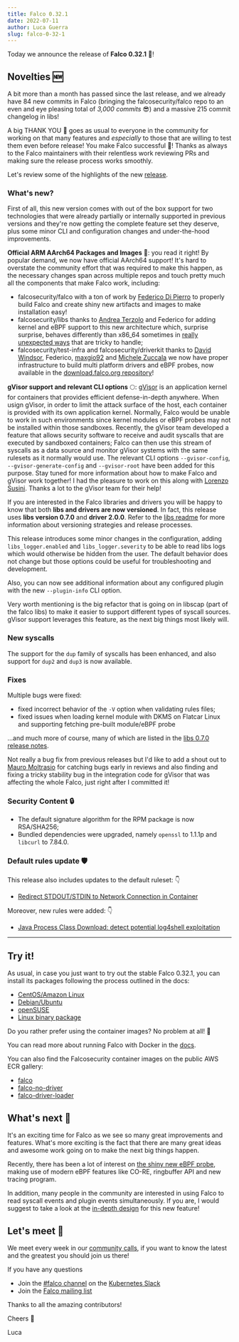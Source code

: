 ```yaml
---
title: Falco 0.32.1
date: 2022-07-11
author: Luca Guerra
slug: falco-0-32-1
---
```


Today we announce the release of **Falco 0.32.1** 🦅!

## Novelties 🆕

A bit more than a month has passed since the last release, and we already have 84 new commits in Falco (bringing the falcosecurity/falco repo to an even and eye pleasing total of _3,000 commits_ 😎) and a massive 215 commit changelog in libs!

A big THANK YOU 💖 goes as usual to everyone in the community for working on that many features and _especially_ to those that are willing to test them even before release! You make Falco successful 🦅! Thanks as always to the Falco maintainers with their relentless work reviewing PRs and making sure the release process works smoothly.

Let's review some of the highlights of the new [release](https://github.com/falcosecurity/falco/blob/master/CHANGELOG.md#v0321).

### What's new?

First of all, this new version comes with out of the box support for two technologies that were already partially or internally supported in previous versions and they're now getting the complete feature set they deserve, plus some minor CLI and configuration changes and under-the-hood improvements.

**Official ARM AArch64 Packages and Images** 🚀: you read it right! By popular demand, we now have official AArch64 support! It's hard to overstate the community effort that was required to make this happen, as the necessary changes span across multiple repos and touch pretty much all the components that make Falco work, including:
* falcosecurity/falco with a ton of work by [Federico Di Pierro](https://github.com/FedeDP) to properly build Falco and create shiny new artifacts and images to make installation easy!
* falcosecurity/libs thanks to [Andrea Terzolo](https://github.com/Andreagit97) and Federico for adding kernel and eBPF support to this new architecture which, surprise surprise, behaves differently than x86_64 sometimes in [really unexpected ways](https://github.com/falcosecurity/libs/pull/416) that are tricky to handle;
* falcosecurity/test-infra and falcosecurity/driverkit thanks to [David Windsor](https://github.com/dwindsor), Federico, [maxgio92](https://github.com/maxgio92) and [Michele Zuccala](https://github.com/zuc) we now have proper infrastructure to build multi platform drivers and eBPF probes, now available in the [download.falco.org repository](https://download.falco.org/?prefix=driver/2.0.0%2Bdriver/)!

**gVisor support and relevant CLI options** 🌕: [gVisor](https://gvisor.dev/) is an application kernel for containers that provides efficient defense-in-depth anywhere. When usign gVisor, in order to limit the attack surface of the host, each container is provided with its own application kernel. Normally, Falco would be unable to work in such environments since kernel modules or eBPF probes may not be installed within those sandboxes. Recently, the gVisor team developed a feature that allows security software to receive and audit syscalls that are executed by sandboxed containers; Falco can then use this stream of syscalls as a data source and monitor gVisor systems with the same rulesets as it normally would use. The relevant CLI options `--gvisor-config`, `--gvisor-generate-config` and `--gvisor-root` have been added for this purpose. Stay tuned for more information about how to make Falco and gVisor work together! I had the pleasure to work on this along with [Lorenzo Susini](https://github.com/loresuso). Thanks a lot to the gVisor team for their help!

If you are interested in the Falco libraries and drivers you will be happy to know that both **libs and drivers are now versioned**. In fact, this release uses **libs version 0.7.0** and **driver 2.0.0**. Refer to the [libs readme](https://github.com/falcosecurity/libs#versioning) for more information about versioning strategies and release processes.

This release introduces some minor changes in the configuration, adding `libs_logger.enabled` and `libs_logger.severity` to be able to read libs logs which would otherwise be hidden from the user. The default behavior does not change but those options could be useful for troubleshooting and development.

Also, you can now see additional information about any configured plugin with the new `--plugin-info` CLI option.

Very worth mentioning is the big refactor that is going on in libscap (part of the falco libs) to make it easier to support different types of syscall sources. gVisor support leverages this feature, as the next big things most likely will.

### New syscalls

The support for the `dup` family of syscalls has been enhanced, and also support for `dup2` and `dup3` is now available.

### Fixes

Multiple bugs were fixed:

* fixed incorrect behavior of the `-V` option when validating rules files;
* fixed issues when loading kernel module with DKMS on Flatcar Linux and supporting fetching pre-built module/eBPF probe

...and much more of course, many of which are listed in the [libs 0.7.0 release notes](https://github.com/falcosecurity/libs/releases/tag/0.7.0).

Not really a bug fix from previous releases but I'd like to add a shout out to [Mauro Moltrasio](https://github.com/Molter73) for catching bugs early in reviews and also finding and fixing a tricky stability bug in the integration code for gVisor that was affecting the whole Falco, just right after I committed it!

### Security Content 🔒

* The default signature algorithm for the RPM package is now RSA/SHA256;
* Bundled dependencies were upgraded, namely `openssl` to 1.1.1p and `libcurl` to 7.84.0.

### Default rules update 🛡️

This release also includes updates to the default ruleset: 👇
* [Redirect STDOUT/STDIN to Network Connection in Container](https://github.com/falcosecurity/falco/pull/2092)

Moreover, new rules were added: 👇
* [Java Process Class Download: detect potential log4shell exploitation](https://github.com/falcosecurity/falco/pull/2041)

---

## Try it!

As usual, in case you just want to try out the stable Falco 0.32.1, you can install its packages following the process outlined in the docs:

- [CentOS/Amazon Linux](https://falco.org/docs/getting-started/installation/#centos-rhel)
- [Debian/Ubuntu](https://falco.org/docs/getting-started/installation/#debian)
- [openSUSE](https://falco.org/docs/getting-started/installation/#suse)
- [Linux binary package](https://falco.org/docs/getting-started/installation/#linux-binary)

Do you rather prefer using the container images? No problem at all! 🐳

You can read more about running Falco with Docker in the [docs](https://falco.org/docs/getting-started/running/#docker).

You can also find the Falcosecurity container images on the public AWS ECR gallery:

- [falco](https://gallery.ecr.aws/falcosecurity/falco)
- [falco-no-driver](https://gallery.ecr.aws/falcosecurity/falco-no-driver)
- [falco-driver-loader](https://gallery.ecr.aws/falcosecurity/falco-driver-loader)

## What's next 🔮

It's an exciting time for Falco as we see so many great improvements and features. What's more exciting is the fact that there are many great ideas and awesome work going on to make the next big things happen.

Recently, there has been a lot of interest on [the shiny new eBPF probe](https://github.com/falcosecurity/libs/pull/268), making use of modern eBPF features like CO-RE, ringbuffer API and new tracing program.

In addition, many people in the community are interested in using Falco to read syscall events and plugin events simultaneously. If you are, I would suggest to take a look at the [in-depth design](https://github.com/falcosecurity/falco/issues/2074) for this new feature!

## Let's meet 🤝

We meet every week in our [community calls](https://github.com/falcosecurity/community),
if you want to know the latest and the greatest you should join us there!

If you have any questions

- Join the [#falco channel](https://kubernetes.slack.com/messages/falco) on the [Kubernetes Slack](https://slack.k8s.io)
- Join the [Falco mailing list](https://lists.cncf.io/g/cncf-falco-dev)

Thanks to all the amazing contributors!

Cheers 🎊

Luca
